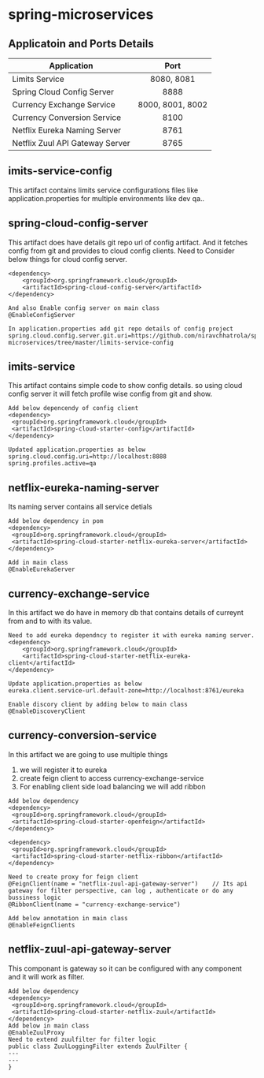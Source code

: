 # spring-microservices

## Applicatoin and Ports Details
| Application |	Port|	
| ------------- |:-------------:|
|	Limits Service	|	8080, 8081 |
|	Spring Cloud Config Server	|	8888|	
|	Currency Exchange Service	|	8000, 8001, 8002|	
|	Currency Conversion Service	|	8100 |	
|	Netflix Eureka Naming Server	|	8761|	
|	Netflix Zuul API Gateway Server	|	8765|	

## imits-service-config
This artifact contains limits service configurations files like application.properties for multiple environments like dev qa..

## spring-cloud-config-server
This artifact does have details git repo url of config artifact. And it fetches config from git and provides to cloud config clients.
Need to Consider below things for cloud config server.

```
<dependency>
	<groupId>org.springframework.cloud</groupId>
	<artifactId>spring-cloud-config-server</artifactId>
</dependency>

And also Enable config server on main class
@EnableConfigServer

In application.properties add git repo details of config project
spring.cloud.config.server.git.uri=https://github.com/niravchhatrola/spring-microservices/tree/master/limits-service-config

```
## imits-service
This artifact contains simple code to show config details. so using cloud config server it will fetch profile wise config from git and show.
```
Add below depencendy of config client
<dependency>
 <groupId>org.springframework.cloud</groupId>
 <artifactId>spring-cloud-starter-config</artifactId>
</dependency>

Updated application.properties as below
spring.cloud.config.uri=http://localhost:8888
spring.profiles.active=qa   
```
## netflix-eureka-naming-server
Its naming server contains all service detials 
```
Add below dependency in pom
<dependency>
 <groupId>org.springframework.cloud</groupId>
 <artifactId>spring-cloud-starter-netflix-eureka-server</artifactId>
</dependency>

Add in main class
@EnableEurekaServer
```

## currency-exchange-service
In this artifact we do have in memory db that contains details of curreynt from and to with its value.

```
Need to add eureka dependncy to register it with eureka naming server.
<dependency>
	<groupId>org.springframework.cloud</groupId>
	<artifactId>spring-cloud-starter-netflix-eureka-client</artifactId>
</dependency>

Update application.properties as below
eureka.client.service-url.default-zone=http://localhost:8761/eureka

Enable discory client by adding below to main class
@EnableDiscoveryClient
```

## currency-conversion-service
In this artifact we are going to use multiple things 
1) we will register it to eureka
2) create feign client to access currency-exchange-service
3) For enabling client side load balancing we will add ribbon
```
Add below dependency 
<dependency>
 <groupId>org.springframework.cloud</groupId>
 <artifactId>spring-cloud-starter-openfeign</artifactId>
</dependency>

<dependency>
 <groupId>org.springframework.cloud</groupId>
 <artifactId>spring-cloud-starter-netflix-ribbon</artifactId>
</dependency>

Need to create proxy for feign client
@FeignClient(name = "netflix-zuul-api-gateway-server")    // Its api gateway for filter perspective, can log , authenticate or do any bussiness logic
@RibbonClient(name = "currency-exchange-service")

Add below annotation in main class
@EnableFeignClients
```
## netflix-zuul-api-gateway-server
This componant is gateway so it can be configured with any component and it will work as filter.
```
Add below dependency
<dependency>
 <groupId>org.springframework.cloud</groupId>
 <artifactId>spring-cloud-starter-netflix-zuul</artifactId>
</dependency>
Add below in main class
@EnableZuulProxy
Need to extend zuulfilter for filter logic
public class ZuulLoggingFilter extends ZuulFilter {
---
---
}
```


















